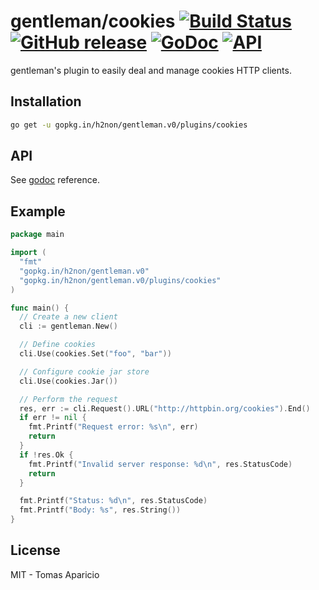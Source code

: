 # gentleman/cookies [![Build Status](https://travis-ci.org/h2non/gentleman.png)](https://travis-ci.org/h2non/gentleman) [![GitHub release](https://img.shields.io/github/tag/h2non/gentleman.svg)](https://github.com/h2non/gentleman/releases) [![GoDoc](https://godoc.org/github.com/h2non/gentleman?status.svg)](https://godoc.org/github.com/h2non/gentleman) [![API](https://img.shields.io/badge/api-beta-green.svg?style=flat)](https://godoc.org/github.com/h2non/gentleman)

gentleman's plugin to easily deal and manage cookies HTTP clients.

## Installation

```bash
go get -u gopkg.in/h2non/gentleman.v0/plugins/cookies
```

## API

See [godoc](https://godoc.org/github.com/h2non/gentleman) reference.

## Example

```go
package main

import (
  "fmt"
  "gopkg.in/h2non/gentleman.v0"
  "gopkg.in/h2non/gentleman.v0/plugins/cookies"
)

func main() {
  // Create a new client
  cli := gentleman.New()

  // Define cookies
  cli.Use(cookies.Set("foo", "bar"))

  // Configure cookie jar store
  cli.Use(cookies.Jar())

  // Perform the request
  res, err := cli.Request().URL("http://httpbin.org/cookies").End()
  if err != nil {
    fmt.Printf("Request error: %s\n", err)
    return
  }
  if !res.Ok {
    fmt.Printf("Invalid server response: %d\n", res.StatusCode)
    return
  }

  fmt.Printf("Status: %d\n", res.StatusCode)
  fmt.Printf("Body: %s", res.String())
}
```

## License

MIT - Tomas Aparicio

